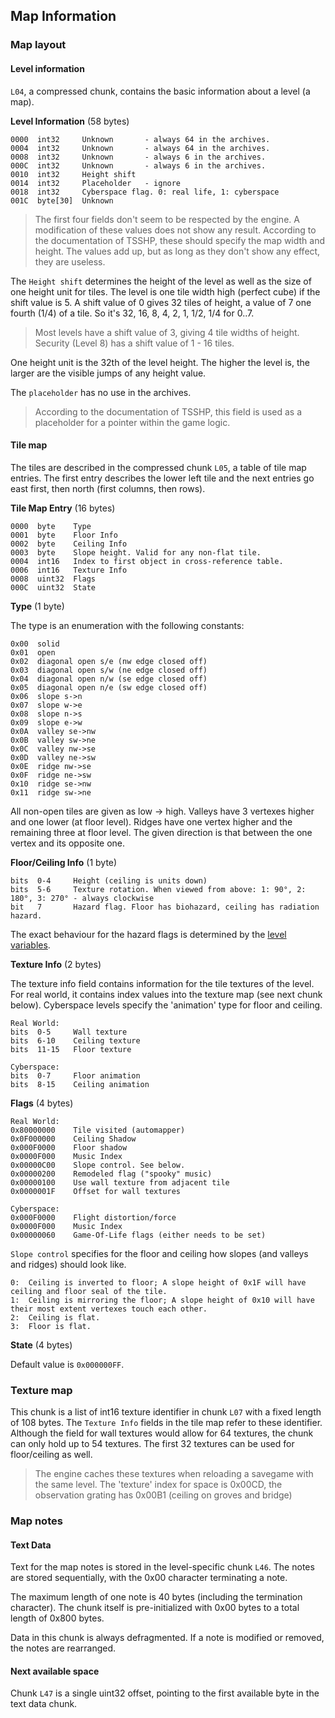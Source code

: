 ## Map Information

### Map layout

#### Level information

```L04```, a compressed chunk, contains the basic information about a level (a map).

**Level Information** (58 bytes)

    0000  int32     Unknown       - always 64 in the archives.
    0004  int32     Unknown       - always 64 in the archives.
    0008  int32     Unknown       - always 6 in the archives.
    000C  int32     Unknown       - always 6 in the archives.
    0010  int32     Height shift
    0014  int32     Placeholder   - ignore
    0018  int32     Cyberspace flag. 0: real life, 1: cyberspace
    001C  byte[30]  Unknown

> The first four fields don't seem to be respected by the engine. A modification of these values does not show any result.
> According to the documentation of TSSHP, these should specify the map width and height. The values add up, but as long as they
> don't show any effect, they are useless.

The ```Height shift``` determines the height of the level as well as the size of one height unit for tiles.
The level is one tile width high (perfect cube) if the shift value is 5.
A shift value of 0 gives 32 tiles of height, a value of 7 one fourth (1/4) of a tile. So it's 32, 16, 8, 4, 2, 1, 1/2, 1/4 for 0..7.
> Most levels have a shift value of 3, giving 4 tile widths of height. Security (Level 8) has a shift value of 1 - 16 tiles.

One height unit is the 32th of the level height. The higher the level is, the larger are the visible jumps of any height value.

The ```placeholder``` has no use in the archives.
> According to the documentation of TSSHP, this field is used as a placeholder for a pointer within the game logic.

#### Tile map

The tiles are described in the compressed chunk ```L05```, a table of tile map entries. The first entry describes the lower left tile and the next entries go east first, then north (first columns, then rows).

**Tile Map Entry** (16 bytes)

    0000  byte    Type
    0001  byte    Floor Info
    0002  byte    Ceiling Info
    0003  byte    Slope height. Valid for any non-flat tile.
    0004  int16   Index to first object in cross-reference table.
    0006  int16   Texture Info
    0008  uint32  Flags
    000C  uint32  State

**Type** (1 byte)

The type is an enumeration with the following constants:

    0x00  solid
    0x01  open
    0x02  diagonal open s/e (nw edge closed off)
    0x03  diagonal open s/w (ne edge closed off)
    0x04  diagonal open n/w (se edge closed off)
    0x05  diagonal open n/e (sw edge closed off)
    0x06  slope s->n
    0x07  slope w->e
    0x08  slope n->s
    0x09  slope e->w
    0x0A  valley se->nw
    0x0B  valley sw->ne
    0x0C  valley nw->se
    0x0D  valley ne->sw
    0x0E  ridge nw->se
    0x0F  ridge ne->sw
    0x10  ridge se->nw
    0x11  ridge sw->ne

All non-open tiles are given as low -> high. Valleys have 3 vertexes higher and one lower (at floor level). Ridges have one vertex higher and the remaining three at floor level. The given direction is that between the one vertex and its opposite one.


**Floor/Ceiling Info** (1 byte)

    bits  0-4     Height (ceiling is units down)
    bits  5-6     Texture rotation. When viewed from above: 1: 90°, 2: 180°, 3: 270° - always clockwise
    bit   7       Hazard flag. Floor has biohazard, ceiling has radiation hazard.

The exact behaviour for the hazard flags is determined by the [level variables](levelVariables.md).

**Texture Info** (2 bytes)

The texture info field contains information for the tile textures of the level.
For real world, it contains index values into the texture map (see next chunk below).
Cyberspace levels specify the 'animation' type for floor and ceiling.

    Real World:
    bits  0-5     Wall texture
    bits  6-10    Ceiling texture
    bits  11-15   Floor texture

    Cyberspace:
    bits  0-7     Floor animation
    bits  8-15    Ceiling animation

**Flags** (4 bytes)

    Real World:
    0x80000000    Tile visited (automapper)
    0x0F000000    Ceiling Shadow
    0x000F0000    Floor shadow
    0x0000F000    Music Index
    0x00000C00    Slope control. See below.
    0x00000200    Remodeled flag ("spooky" music)
    0x00000100    Use wall texture from adjacent tile
    0x0000001F    Offset for wall textures

    Cyberspace:
    0x000F0000    Flight distortion/force
    0x0000F000    Music Index
    0x00000060    Game-Of-Life flags (either needs to be set)

```Slope control``` specifies for the floor and ceiling how slopes (and valleys and ridges) should look like.

    0:  Ceiling is inverted to floor; A slope height of 0x1F will have ceiling and floor seal of the tile.
    1:  Ceiling is mirroring the floor; A slope height of 0x10 will have their most extent vertexes touch each other.
    2:  Ceiling is flat.
    3:  Floor is flat.

**State** (4 bytes)

Default value is ```0x000000FF```.


### Texture map

This chunk is a list of int16 texture identifier in chunk ```L07``` with a fixed length of 108 bytes.
The ```Texture Info``` fields in the tile map refer to these identifier.
Although the field for wall textures would allow for 64 textures, the chunk can only hold up to 54 textures.
The first 32 textures can be used for floor/ceiling as well.

> The engine caches these textures when reloading a savegame with the same level.
> The 'texture' index for space is 0x00CD, the observation grating has 0x00B1 (ceiling on groves and bridge)

### Map notes

#### Text Data

Text for the map notes is stored in the level-specific chunk ```L46```. The notes are stored sequentially, with the 0x00 character terminating a note.

The maximum length of one note is 40 bytes (including the termination character). The chunk itself is pre-initialized with 0x00 bytes to a total length of 0x800 bytes.

Data in this chunk is always defragmented. If a note is modified or removed, the notes are rearranged.

#### Next available space
Chunk ```L47``` is a single uint32 offset, pointing to the first available byte in the text data chunk.
